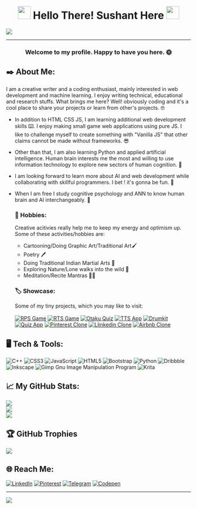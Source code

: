 <h1 align="center"><img src="https://emojibook.org/wp-content/uploads/2022/03/1-14-78.png" width="35px" height="35px"></img> Hello There! Sushant Here  <img src="https://cdn3.emoji.gg/emojis/6186-developer-bot.gif" width="35px" height="35px"></img></h1>
<img src = "https://www.internetcreation.net/wp-content/uploads/2015/04/banner-web-development-1500x491.png"></img>
<hr>

<h3 align="center" color="red">Welcome to my profile. Happy to have you here. 🌞</h3>

## ✒️ About Me:
I am a creative writer and a coding enthusiast, mainly interested in web development and machine learning. I enjoy writing technical, educational and research stuffs. What brings me here? Well! obviously coding and it's a cool place to share your projects or learn from other's projects. 🤓
- In addition to HTML CSS JS, I am learning additional web development skills ⌨️. I enjoy making small game web applications using pure JS. I like to challenge myself to create something with "Vanilla JS" that other claims cannot be made without frameworks. 😎
- Other than that, I am also learning Python and applied artificial intelligence. Human brain interests me the most and willing to use information technology to explore new sectors of human cognition. 📖
- I am looking forward to learn more about AI and web development while collaborating with skillful programmers. I bet ! it's gonna be fun. 🤝
- When I am free I study cognitive psychology and ANN to know human brain and AI interchangeably. 🧠

  ### 🎲 Hobbies:
  Creative acitivies really help me to keep my energy and optimism up. Some of these activities/hobbies are:
  - Cartooning/Doing Graphic Art/Traditional Art🖌️
  - Poetry 🖊️
  - Doing Traditional Indian Martial Arts 🥋
  - Exploring Nature/Lone walks into the wild 🌲
  - Meditation/Recite Mantras 🧘‍♂️

  ### 🏷️ Showcase:
  Some of my tiny projects, which you may like to visit:
  <br><br>
  [![RPS Game](https://img.shields.io/badge/1-Rock_Paper_Scissor_Game-2ea44f?style=for-the-badge)](https://sushantgb.github.io/Rock-Paper-Scissor/)
  [![RTS Game](https://img.shields.io/badge/2-Run_To_School_Game-2ea44f?style=for-the-badge&color=blue)](https://sushantgb.github.io/RuntoSchool_Game/)
  [![Otaku Quiz](https://img.shields.io/badge/3-Otaku_Quiz-2ea44f?style=for-the-badge&color=orange)](https://sushantgb.github.io/Otaku_Quiz/)
  [![TTS App](https://img.shields.io/badge/4-Text_To_Speech_App-2ea44f?style=for-the-badge&color=87F244)](https://sushantgb.github.io/text_to_speech/)
  [![Drumkit](https://img.shields.io/badge/5-Drum_kit-2ea44f?style=for-the-badge&color=yellow)](https://sushantgb.github.io/Testbook-Hackathon-2.0/)
  [![Quiz App](https://img.shields.io/badge/6-Quiz_App-2ea44f?style=for-the-badge&color=red)](https://sushantgb.github.io/Quiz_app/)
  [![Pinterest Clone](https://img.shields.io/badge/7-Pinterest_Clone_CSS-2ea44f?style=for-the-badge&color=44F2F2)](https://sushantgb.github.io/pinterest_clone/)
  [![Llinkedin Clone](https://img.shields.io/badge/8-Linkedin_clone_CSS-2ea44f?style=for-the-badge&color=F24481)](https://sushantgb.github.io/static_linkedin_clone/)
  [![Airbnb Clone](https://img.shields.io/badge/9-Airbnb_Clone_NodeJS-2ea44f?style=for-the-badge&color=F24400)](https://airbnbclone-production.up.railway.app/)
  
  
  
## 🖥️ Tech & Tools:
![C++](https://img.shields.io/badge/c++-%2300599C.svg?style=for-the-badge&logo=c%2B%2B&logoColor=white) ![CSS3](https://img.shields.io/badge/css3-%231572B6.svg?style=for-the-badge&logo=css3&logoColor=white) ![JavaScript](https://img.shields.io/badge/javascript-%23323330.svg?style=for-the-badge&logo=javascript&logoColor=%23F7DF1E) ![HTML5](https://img.shields.io/badge/html5-%23E34F26.svg?style=for-the-badge&logo=html5&logoColor=white) ![Bootstrap](https://img.shields.io/badge/bootstrap-%23563D7C.svg?logo=bootstrap&logoColor=white&style=for-the-badge) ![Python](https://img.shields.io/badge/python-3670A0?style=for-the-badge&logo=python&logoColor=ffdd54) ![Dribbble](https://img.shields.io/badge/Dribbble-EA4C89?style=for-the-badge&logo=dribbble&logoColor=white) ![Inkscape](https://img.shields.io/badge/Inkscape-e0e0e0?style=for-the-badge&logo=inkscape&logoColor=080A13) ![Gimp Gnu Image Manipulation Program](https://img.shields.io/badge/Gimp-657D8B?style=for-the-badge&logo=gimp&logoColor=FFFFFF) ![Krita](https://img.shields.io/badge/Krita-203759?style=for-the-badge&logo=krita&logoColor=EEF37B)

## 📈 My GitHub Stats:
![](https://github-readme-stats.vercel.app/api?username=sushantgb&theme=dark&hide_border=false&include_all_commits=false&count_private=false)<br/>
![](https://github-readme-streak-stats.herokuapp.com/?user=sushantgb&theme=dark&hide_border=false)<br/>
![](https://github-readme-stats.vercel.app/api/top-langs/?username=sushantgb&theme=dark&hide_border=false&include_all_commits=false&count_private=false&layout=compact)

## 🏆 GitHub Trophies
![](https://github-profile-trophy.vercel.app/?username=sushantgb&theme=radical&no-frame=false&no-bg=true&margin-w=4)

## 🌐 Reach Me:
[![LinkedIn](https://img.shields.io/badge/LinkedIn-%230077B5.svg?style=for-the-badge&logo=linkedin&logoColor=white)](https://www.linkedin.com/in/sganeshanbharat/) 
[![Pinterest](https://img.shields.io/badge/Pinterest-%23E60023.svg?style=for-the-badge&logo=Pinterest&logoColor=white)](https://in.pinterest.com/Oxacorn/)
[![Telegram](https://img.shields.io/badge/Telegram-2CA5E0?logo=telegram&logoColor=white&style=for-the-badge)](https://t.me/ShantiPunj)
[![Codepen](https://img.shields.io/badge/Codepen-black?labelColor=black&style=for-the-badge&logo=codepen&link=https://codepen.io/loboverde)](https://codepen.io/loboverde)

---
![](https://komarev.com/ghpvc/?username=sushantgb&color=blueviolet&style=flat-square)





<!--
**sushantgb/sushantgb** is a ✨ _special_ ✨ repository because its `README.md` (this file) appears on your GitHub profile.

Here are some ideas to get you started:

- 🔭 I’m currently working on ...
- 🌱 I’m currently learning ...
- 👯 I’m looking to collaborate on ...
- 🤔 I’m looking for help with ...
- 💬 Ask me about ...
- 📫 How to reach me: ...
- 😄 Pronouns: ...
- ⚡ Fun fact: ...
-->

